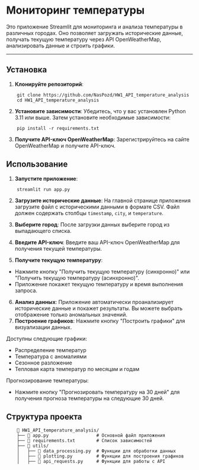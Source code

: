 # Мониторинг температуры

Это приложение Streamlit для мониторинга и анализа температуры в различных городах. Оно позволяет загружать исторические данные, получать текущую температуру через API OpenWeatherMap, анализировать данные и строить графики.

---

## Установка

1. **Клонируйте репозиторий**:
```
    git clone https://github.com/NasPozd/HW1_API_temperature_analysis
    cd HW1_API_temperature_analysis
```

2. **Установите зависимости**:
Убедитесь, что у вас установлен Python 3.11 или выше. Затем установите необходимые зависимости:
```
    pip install -r requirements.txt
```

3. **Получите API-ключ OpenWeatherMap**: Зарегистрируйтесь на сайте OpenWeatherMap и получите API-ключ.

## Использование

1. **Запустите приложение**:
```
    streamlit run app.py
```

2. **Загрузите исторические данные**:
На главной странице приложения загрузите файл с историческими данными в формате CSV.
Файл должен содержать столбцы `timestamp`, `city`, и `temperature`.

3. **Выберите город**:
После загрузки данных выберите город из выпадающего списка.

4. **Введите API-ключ**:
Введите ваш API-ключ OpenWeatherMap для получения текущей температуры.

5. **Получите текущую температуру**:
- Нажмите кнопку "Получить текущую температуру (синхронно)" или "Получить текущую температуру (асинхронно)".
- Приложение покажет текущую температуру и время выполнения запроса.

6. **Анализ данных**:
Приложение автоматически проанализирует исторические данные и покажет результаты.
Вы можете выбрать отображение только аномальных значений.
7. **Построение графиков**:
Нажмите кнопку "Построить графики" для визуализации данных.

Доступны следующие графики:
- Распределение температур
- Температура с аномалиями
- Сезонное разложение
- Тепловая карта температур по месяцам и годам


Прогнозирование температуры:
- Нажмите кнопку "Прогнозировать температуру на 30 дней" для получения прогноза температуры на следующие 30 дней.

## Структура проекта
```
    📁 HW1_API_temperature_analysis/
    ├── 📄 app.py                  # Основной файл приложения
    ├── 📄 requirements.txt        # Список зависимостей
    ├── 📁 utils/
    │   ├── 📄 data_processing.py  # Функции для обработки данных
    │   ├── 📄 plotting.py         # Функции для построения графиков
    │   ├── 📄 api_requests.py     # Функции для работы с API
```